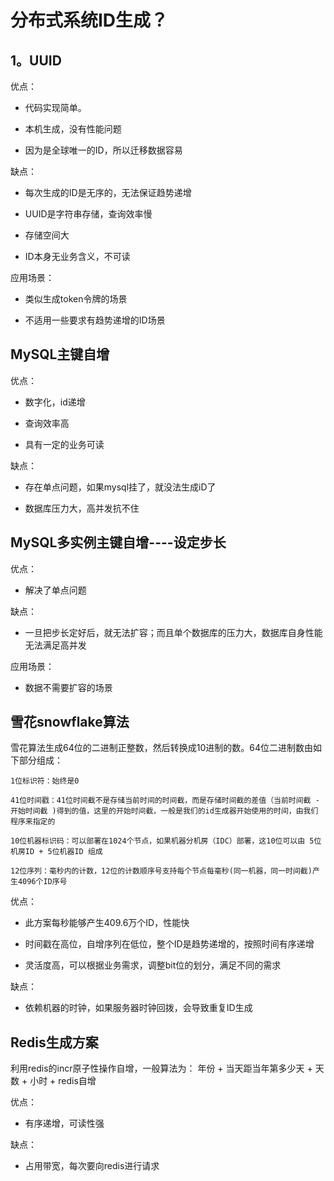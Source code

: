 

# 分布式系统ID生成？

## 1。UUID

优点：

- 代码实现简单。

- 本机生成，没有性能问题

- 因为是全球唯一的ID，所以迁移数据容易

缺点：

- 每次生成的ID是无序的，无法保证趋势递增

- UUID是字符串存储，查询效率慢

- 存储空间大

- ID本身无业务含义，不可读

应用场景：

- 类似生成token令牌的场景

- 不适用一些要求有趋势递增的ID场景

## MySQL主键自增

优点：

- 数字化，id递增

- 查询效率高

- 具有一定的业务可读

缺点：

- 存在单点问题，如果mysql挂了，就没法生成iD了

- 数据库压力大，高并发抗不住

## MySQL多实例主键自增----设定步长

优点：

- 解决了单点问题

缺点：

- 一旦把步长定好后，就无法扩容；而且单个数据库的压力大，数据库自身性能无法满足高并发

应用场景：

- 数据不需要扩容的场景

## 雪花snowflake算法

雪花算法生成64位的二进制正整数，然后转换成10进制的数。64位二进制数由如下部分组成：

```
1位标识符：始终是0

41位时间戳：41位时间截不是存储当前时间的时间截，而是存储时间截的差值（当前时间截 - 开始时间截 )得到的值，这里的开始时间截，一般是我们的id生成器开始使用的时间，由我们程序来指定的

10位机器标识码：可以部署在1024个节点，如果机器分机房（IDC）部署，这10位可以由 5位机房ID + 5位机器ID 组成

12位序列：毫秒内的计数，12位的计数顺序号支持每个节点每毫秒(同一机器，同一时间截)产生4096个ID序号

```

优点：

- 此方案每秒能够产生409.6万个ID，性能快

- 时间戳在高位，自增序列在低位，整个ID是趋势递增的，按照时间有序递增

- 灵活度高，可以根据业务需求，调整bit位的划分，满足不同的需求

缺点：

- 依赖机器的时钟，如果服务器时钟回拨，会导致重复ID生成


## Redis生成方案

利用redis的incr原子性操作自增，一般算法为：
年份 + 当天距当年第多少天 + 天数 + 小时 + redis自增

优点：

- 有序递增，可读性强

缺点：

- 占用带宽，每次要向redis进行请求
